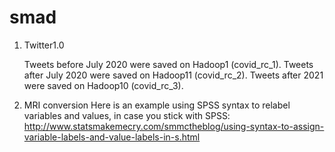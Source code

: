 # smad

1. Twitter1.0

    Tweets before July 2020 were saved on Hadoop1 (covid_rc_1). Tweets after July 2020 were saved on Hadoop11 (covid_rc_2). Tweets after 2021 were saved on Hadoop10 (covid_rc_3).

2. MRI conversion
   Here is an example using SPSS syntax to relabel variables and values, in case you stick with SPSS:
   http://www.statsmakemecry.com/smmctheblog/using-syntax-to-assign-variable-labels-and-value-labels-in-s.html
